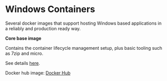 # Windows Containers

Several docker images that support hosting Windows based applications in a reliably and production ready way.

**Core base image**

Contains the container lifecycle management setup, plus basic tooling such as 7zip and micro.

See details [here](servercore2022/readme.md).

Docker hub image: [Docker Hub](https://hub.docker.com/repository/docker/davidbcn86/servercore2022/general)
